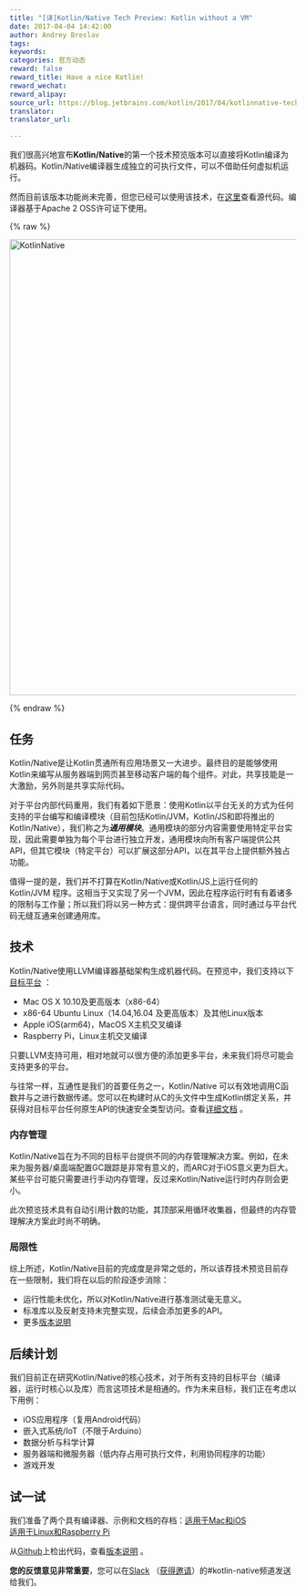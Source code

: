 ```yaml
---
title: "[译]Kotlin/Native Tech Preview: Kotlin without a VM"
date: 2017-04-04 14:42:00
author: Andrey Breslav
tags:
keywords:
categories: 官方动态
reward: false
reward_title: Have a nice Kotlin!
reward_wechat:
reward_alipay:
source_url: https://blog.jetbrains.com/kotlin/2017/04/kotlinnative-tech-preview-kotlin-without-a-vm/  
translator:  
translator_url:  

---
```


我们很高兴地宣布**Kotlin/Native**的第一个技术预览版本可以直接将Kotlin编译为机器码。Kotlin/Native编译器生成独立的可执行文件，可以不借助任何虚拟机运行。  

然而目前该版本功能尚未完善，但您已经可以使用该技术，在[这里](https://github.com/JetBrains/kotlin-native/)查看源代码。编译器基于Apache 2 OSS许可证下使用。

{% raw %}
<p><img alt="KotlinNative" class="alignnone size-full wp-image-4889" src="https://d3nmt5vlzunoa1.cloudfront.net/kotlin/files/2017/04/KotlinNative.png" width="800"/><br/>
<span id="more-4862"></span></p>
{% endraw %}

## 任务

Kotlin/Native是让Kotlin贯通所有应用场景又一大进步。最终目的是能够使用Kotlin来编写从服务器端到网页甚至移动客户端的每个组件。对此，共享技能是一大激励，另外则是共享实际代码。  

对于平台内部代码重用，我们有着如下愿景：使用Kotlin以平台无关的方式为任何支持的平台编写和编译模块（目前包括Kotlin/JVM，Kotlin/JS和即将推出的Kotlin/Native），我们称之为***通用模块***。通用模块的部分内容需要使用特定平台实现，因此需要单独为每个平台进行独立开发，通用模块向所有客户端提供公共API，但其它模块（特定平台）可以扩展这部分API，以在其平台上提供额外独占功能。  

值得一提的是，我们并不打算在Kotlin/Native或Kotlin/JS上运行任何的Kotlin/JVM 程序。这相当于又实现了另一个JVM，因此在程序运行时有有着诸多的限制与工作量；所以我们将以另一种方式：提供跨平台语言，同时通过与平台代码无缝互通来创建通用库。
## 技术

Kotlin/Native使用LLVM编译器基础架构生成机器代码。在预览中，我们支持以下[目标平台](https://github.com/JetBrains/kotlin-native/blob/v0.1.0/RELEASE_NOTES.md#supported-platforms) ：

* Mac OS X 10.10及更高版本（x86-64）
* x86-64 Ubuntu Linux（14.04,16.04 及更高版本）及其他Linux版本 
* Apple iOS(arm64)，MacOS X主机交叉编译
* Raspberry Pi，Linux主机交叉编译

只要LLVM支持可用，相对地就可以很方便的添加更多平台，未来我们将尽可能会支持更多的平台。  

与往常一样，互通性是我们的首要任务之一，Kotlin/Native 可以有效地调用C函数并与之进行数据传递。您可以在构建时从C的头文件中生成Kotlin绑定关系，并获得对目标平台任何原生API的快速安全类型访问。查看[详细文档](https://github.com/JetBrains/kotlin-native/blob/v0.1.0/INTEROP.md) 。
### 内存管理

Kotlin/Native旨在为不同的目标平台提供不同的内存管理解决方案。例如，在未来为服务器/桌面端配置GC跟踪是非常有意义的，而ARC对于iOS意义更为巨大。某些平台可能只需要进行手动内存管理，反过来Kotlin/Native运行时内存则会更小。  

此次预览技术具有自动引用计数的功能，其顶部采用循环收集器，但最终的内存管理解决方案此时尚不明确。
### 局限性

综上所述，Kotlin/Native目前的完成度是非常之低的，所以该荐技术预览目前存在一些限制，我们将在以后的阶段逐步消除：

* 运行性能未优化，所以对Kotlin/Native进行基准测试毫无意义。
* 标准库以及反射支持未完整实现，后续会添加更多的API。
* 更多[版本说明](https://github.com/JetBrains/kotlin-native/blob/v0.1.0/RELEASE_NOTES.md)

## 后续计划

我们目前正在研究Kotlin/Native的核心技术，对于所有支持的目标平台（编译器，运行时核心以及库）而言这项技术是相通的。作为未来目标，我们正在考虑以下用例：

* iOS应用程序（复用Android代码）
* 嵌入式系统/IoT（不限于Arduino）
* 数据分析与科学计算
* 服务器端和微服务器（低内存占用可执行文件，利用协同程序的功能）
* 游戏开发

## 试一试

我们准备了两个具有编译器、示例和文档的存档：[适用于Mac和iOS](http://download.jetbrains.com/kotlin/native/kotlin-native-macos-0.1.tar.gz)  
[适用于Linux和Raspberry Pi](http://download.jetbrains.com/kotlin/native/kotlin-native-linux-0.1.tar.gz)  

从[Github](https://github.com/JetBrains/kotlin-native)上检出代码，查看[版本说明](https://github.com/JetBrains/kotlin-native/blob/v0.1.0/RELEASE_NOTES.md) 。  

**您的反馈意见非常重要**，您可以在[Slack](https://kotlinlang.slack.com) （[获得邀请](http://slack.kotl.in)）的#kotlin-native频道发送给我们。
